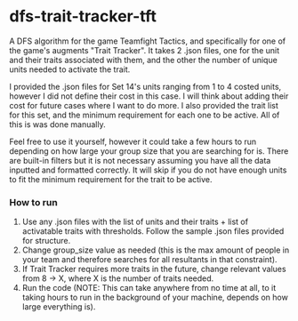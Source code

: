 # dfs-trait-tracker-tft

A DFS algorithm for the game Teamfight Tactics, and specifically for one of the game's augments "Trait Tracker". It takes 2 .json files, one for the unit and their traits associated with them, and the other the number of unique units needed to activate the trait.

I provided the .json files for Set 14's units ranging from 1 to 4 costed units, however I did not define their cost in this case. I will think about adding their cost for future cases where I want to do more. I also provided the trait list for this set, and the minimum requirement for each one to be active. All of this is was done manually.

Feel free to use it yourself, however it could take a few hours to run depending on how large your group size that you are searching for is. There are built-in filters but it is not necessary assuming you have all the data inputted and formatted correctly. It will skip if you do not have enough units to fit the minimum requirement for the trait to be active.

### How to run
1. Use any .json files with the list of units and their traits + list of activatable traits with thresholds. Follow the sample .json files provided for structure.
2. Change group_size value as needed (this is the max amount of people in your team and therefore searches for all resultants in that constraint).
3. If Trait Tracker requires more traits in the future, change relevant values from 8 -> X, where X is the number of traits needed.
4. Run the code (NOTE: This can take anywhere from no time at all, to it taking hours to run in the background of your machine, depends on how large everything is).
